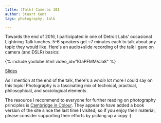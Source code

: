 ```yaml
---
title: (Talk) Cameras 101
author: Stuart Kent
tags: photography, talk

---
```


Towards the end of 2016, I participated in one of Detroit Labs' occasional Lightning Talk lunches. 5-6 speakers get ~7 minutes each to talk about any topic they would like. Here's an audio+slide recording of the talk I gave on camera (and DSLR) basics:

{% include youtube.html video_id="lGaPFMMVJa8" %}

[Slides](https://speakerdeck.com/stkent/cameras-101-video)

As I mention at the end of the talk, there's a _whole_ lot more I could say on this topic! Photography is a fascinating mix of technical, practical, philosophical, and sociological elements.

The resource I recommend to everyone for further reading on photography principles is [Cambridge in Colour](http://www.cambridgeincolour.com/). They appear to have added a book version of the site since the last time I visited, so if you enjoy their material, please consider supporting their efforts by picking up a copy :)
